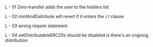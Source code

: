 L - 01
Zero-transfer adds the user to the holders list 

L - 02 
mintAndDsitribute will revert if it enters the `if` clause

L - 03 
wrong require statement

L - 04 
setDistributableERC20s should be disabled is there's an ongoing distribution

